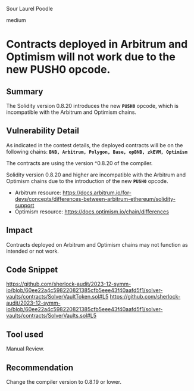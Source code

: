 Sour Laurel Poodle

medium

# Contracts deployed in Arbitrum and Optimism will not work due to the new PUSH0 opcode.

## Summary
The Solidity version 0.8.20 introduces the new **`PUSH0`** opcode, which is incompatible with the Arbitrum and Optimism chains.
## Vulnerability Detail
As indicated in the contest details, the deployed contracts will be on the following chains: 
**`BNB, Arbitrum, Polygon, Base, opBNB, zkEVM, Optimism`**

The contracts are using the version ^0.8.20 of the compiler.

Solidity version 0.8.20 and higher are incompatible with the Arbitrum and Optimism chains due to the introduction of the new **`PUSH0`** opcode.
- Arbitrum resource: https://docs.arbitrum.io/for-devs/concepts/differences-between-arbitrum-ethereum/solidity-support
- Optimism resource: https://docs.optimism.io/chain/differences

## Impact
Contracts deployed on Arbitrum and Optimism chains may not function as intended or not work.
## Code Snippet
https://github.com/sherlock-audit/2023-12-symm-io/blob/60ee22a4c598220821385cfb5eee43f40aafd5f1/solver-vaults/contracts/SolverVaultToken.sol#L5
https://github.com/sherlock-audit/2023-12-symm-io/blob/60ee22a4c598220821385cfb5eee43f40aafd5f1/solver-vaults/contracts/SolverVaults.sol#L5
## Tool used
Manual Review.
## Recommendation
Change the compiler version to 0.8.19 or lower.